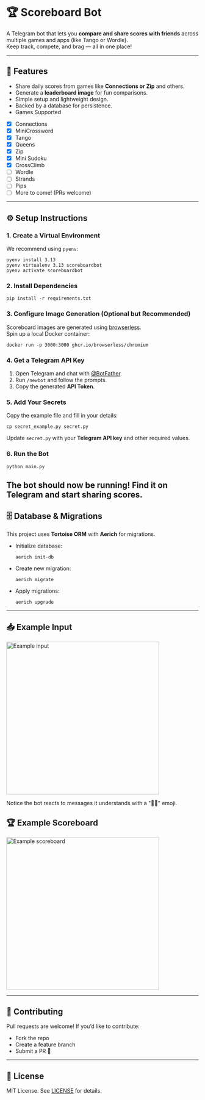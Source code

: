 # 🏆 Scoreboard Bot

A Telegram bot that lets you **compare and share scores with friends** across multiple games and apps (like Tango or Wordle).  
Keep track, compete, and brag — all in one place!

---

## 🚀 Features
- Share daily scores from games like **Connections or Zip** and others.
- Generate a **leaderboard image** for fun comparisons.
- Simple setup and lightweight design.
- Backed by a database for persistence.
- Games Supported 
- [x] Connections
- [x] MiniCrossword
- [x] Tango
- [x] Queens
- [x] Zip
- [x] Mini Sudoku
- [x] CrossClimb
- [ ] Wordle
- [ ] Strands
- [ ] Pips
- [ ] More to come! (PRs welcome)

---

## ⚙️ Setup Instructions

### 1. Create a Virtual Environment
We recommend using `pyenv`:

    pyenv install 3.13
    pyenv virtualenv 3.13 scoreboardbot
    pyenv activate scoreboardbot

### 2. Install Dependencies

    pip install -r requirements.txt

### 3. Configure Image Generation (Optional but Recommended)
Scoreboard images are generated using [browserless](https://www.browserless.io/).  
Spin up a local Docker container:

    docker run -p 3000:3000 ghcr.io/browserless/chromium

### 4. Get a Telegram API Key
1. Open Telegram and chat with [@BotFather](https://t.me/BotFather).
2. Run `/newbot` and follow the prompts.
3. Copy the generated **API Token**.

### 5. Add Your Secrets
Copy the example file and fill in your details:

    cp secret_example.py secret.py

Update `secret.py` with your **Telegram API key** and other required values.

### 6. Run the Bot

    python main.py
The bot should now be running! Find it on Telegram and start sharing scores.
---

## 🗄 Database & Migrations
This project uses **Tortoise ORM** with **Aerich** for migrations.

- Initialize database:

      aerich init-db

- Create new migration:

      aerich migrate

- Apply migrations:

      aerich upgrade

---

## 📥 Example Input
<img src="static_files/input_example.jpg" alt="Example input" width="400"/>

Notice the bot reacts to messages it understands with a "👨‍💻" emoji.

## 🏆 Example Scoreboard
<img src="static_files/scoreboard_example.jpg" alt="Example scoreboard" width="400"/>

---

## 🤝 Contributing
Pull requests are welcome! If you’d like to contribute:
- Fork the repo
- Create a feature branch
- Submit a PR 🚀

---

## 📜 License
MIT License. See [LICENSE](LICENSE) for details.
